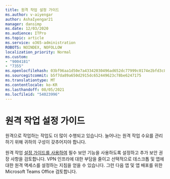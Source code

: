 ```yaml
---
title: 원격 작업 설정 가이드
ms.author: v-aiyengar
author: AshaIyengar21
manager: dansimp
ms.date: 12/03/2020
ms.audience: ITPro
ms.topic: article
ms.service: o365-administration
ROBOTS: NOINDEX, NOFOLLOW
localization_priority: Normal
ms.custom:
- "9004181"
- "7355"
ms.openlocfilehash: 03bf96aa1d50e7a43342030496ad652dc77999c0174e2bfd3c82049a60560762
ms.sourcegitcommit: b5f7da89a650d2915dc652449623c78be6247175
ms.translationtype: MT
ms.contentlocale: ko-KR
ms.lasthandoff: 08/05/2021
ms.locfileid: "54023996"
---
```

# <a name="remote-work-setup-guide"></a>원격 작업 설정 가이드

원격으로 작업하는 작업도 더 많이 수행되고 있습니다. 늘어나는 원격 작업 수요를 관리하기 위해 귀하의 구성이 갖추어지야 합니다.

원격 작업 [설정 가이드를 사용하여](https://go.microsoft.com/fwlink/?linkid=2142062) 필수 보안 기능을 사용하도록 설정하고 추가 보안 권장 사항을 검토합니다. VPN 인프라에 대한 부담을 줄이고 선택적으로 데스크톱 및 앱에 대한 원격 액세스를 설정하는 지침을 얻을 수 있습니다. 그런 다음 앱 및 앱 배포를 위한 Microsoft Teams Office 검토합니다.
